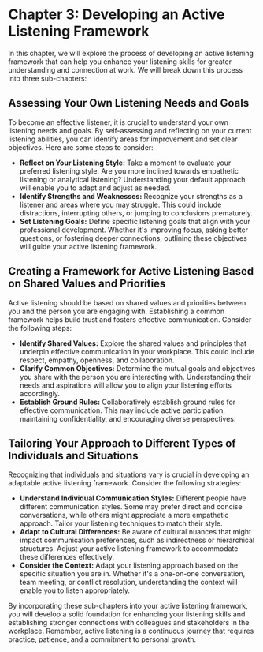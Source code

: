Chapter 3: Developing an Active Listening Framework
===================================================

In this chapter, we will explore the process of developing an active listening framework that can help you enhance your listening skills for greater understanding and connection at work. We will break down this process into three sub-chapters:

Assessing Your Own Listening Needs and Goals
-------------------------------------------------------------

To become an effective listener, it is crucial to understand your own listening needs and goals. By self-assessing and reflecting on your current listening abilities, you can identify areas for improvement and set clear objectives. Here are some steps to consider:

* **Reflect on Your Listening Style:** Take a moment to evaluate your preferred listening style. Are you more inclined towards empathetic listening or analytical listening? Understanding your default approach will enable you to adapt and adjust as needed.
* **Identify Strengths and Weaknesses:** Recognize your strengths as a listener and areas where you may struggle. This could include distractions, interrupting others, or jumping to conclusions prematurely.
* **Set Listening Goals:** Define specific listening goals that align with your professional development. Whether it's improving focus, asking better questions, or fostering deeper connections, outlining these objectives will guide your active listening framework.

Creating a Framework for Active Listening Based on Shared Values and Priorities
------------------------------------------------------------------------------------------------

Active listening should be based on shared values and priorities between you and the person you are engaging with. Establishing a common framework helps build trust and fosters effective communication. Consider the following steps:

* **Identify Shared Values:** Explore the shared values and principles that underpin effective communication in your workplace. This could include respect, empathy, openness, and collaboration.
* **Clarify Common Objectives:** Determine the mutual goals and objectives you share with the person you are interacting with. Understanding their needs and aspirations will allow you to align your listening efforts accordingly.
* **Establish Ground Rules:** Collaboratively establish ground rules for effective communication. This may include active participation, maintaining confidentiality, and encouraging diverse perspectives.

Tailoring Your Approach to Different Types of Individuals and Situations
-----------------------------------------------------------------------------------------

Recognizing that individuals and situations vary is crucial in developing an adaptable active listening framework. Consider the following strategies:

* **Understand Individual Communication Styles:** Different people have different communication styles. Some may prefer direct and concise conversations, while others might appreciate a more empathetic approach. Tailor your listening techniques to match their style.
* **Adapt to Cultural Differences:** Be aware of cultural nuances that might impact communication preferences, such as indirectness or hierarchical structures. Adjust your active listening framework to accommodate these differences effectively.
* **Consider the Context:** Adapt your listening approach based on the specific situation you are in. Whether it's a one-on-one conversation, team meeting, or conflict resolution, understanding the context will enable you to listen appropriately.

By incorporating these sub-chapters into your active listening framework, you will develop a solid foundation for enhancing your listening skills and establishing stronger connections with colleagues and stakeholders in the workplace. Remember, active listening is a continuous journey that requires practice, patience, and a commitment to personal growth.
